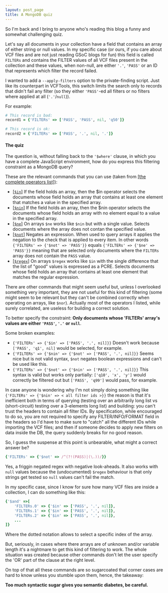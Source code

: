 ```yaml
---
layout: post_page
title: A MongoDB quiz
---
```


So I'm back and I bring to anyone who's reading this blog a funny and somewhat challenging quiz.

Let's say all documents in your collection have a field that contains an array of either string or null values. In my specific case (or ours, if you care about VCF files and are not just reading GSoC blogs for fun) this field is called `FILTERs` and contains the FILTER values of all VCF files present in the collection and these values, when non-null, are either `'.'`, `'PASS'` or an ID that represents which filter the record failed.

I wanted to add a `--apply-filters` option to the private-finding script. Just like its counterpart in VCFTools, this switch limits the search only to records that didn't fail any filter (so they either `'PASS'`-ed all filters or no filters where applied at all (`'.'`/`null`)).

For example:
```ruby
# This record is bad:
record1 = {'FILTERs' => ['PASS', 'PASS', nil, 'q50']}

# This record is ok:
record2 = {'FILTERs' => ['PASS', '.', nil, '.']}
```

#### The quiz ###
The question is, without falling back to the `'$where'` clause, in which you have a complete JavaScript environment, how do you express this filtering constraint as a MongoDB query?

These are the relevant commands that you can use (taken from [[the complete operators list]](http://docs.mongodb.org/manual/reference/operator/query/)):

* [[`$in`]](http://docs.mongodb.org/manual/reference/operator/query/in/#op._S_in)
	If the field holds an array, then the $in operator selects the documents whose field holds an array that contains at least one element that matches a value in the specified array.
* [[`$nin`]](http://docs.mongodb.org/manual/reference/operator/query/nin/#op._S_nin)
	If the field holds an array, then the $nin operator selects the documents whose field holds an array with no element equal to a value in the specified array.
* [[`$ne`]](http://docs.mongodb.org/manual/reference/operator/query/ne/#op._S_ne)
	On arrays `$ne` works like `$nin` but with a single value. Selects documents where the array does not contan the specified value.
* [[`$not`]](http://docs.mongodb.org/manual/reference/operator/query/not/)
	Negates an expression. When used to query arrays it applies the negation to the check that is applied to every item. In other words `{'FILTERs' => {'$not' => 'PASS'}}`  equals `{'FILTERs' => {'$ne' => 'PASS'}}` meaning that are selected only documents where the `FILTERs` array does not contain the `PASS` value.
* [[`$regex`]](http://docs.mongodb.org/manual/reference/operator/query/regex/#op._S_regex)
	On arrays `$regex` works like `$in` with the single difference that the list of "good" values is expressed as a PCRE. Selects documents whose field holds an array that contains at least one element that matches the regular expression.

There are other commands that might seem useful but, unless I overlooked something very important, they are not useful for this kind of filtering (some might seem to be relevant but they can't be combined correctly when operating on arrays, like `$nor`). Actually most of the operators I listed, while surely correlated, are useless for building a correct solution.

To better specify the constraint: **Only documents whose 'FILTERs' array's values are either `'PASS'`, `'.'` or `null`**.

Some broken examples: 

* `{'FILTERs' => {'$in' => ['PASS', '.', nil]}}`
	Doesn't work because `['PASS', 'q1', nil]` would be selected, for example.
* `{'FILTERs' => {'$nin' => {'$not' => ['PASS', '.', nil]}}`
	Seems nice but is not valid syntax, `$not` negates boolean expressions and can't be used like this.
* `{'FILTERs' => {'$not' => {'$nin' => ['PASS', '.', nil]}}`
	This syntax is valid but works only partially: `['q10', 'x', 'y']` would correctly be filtered out but `['PASS', 'q99']` would pass, for example.

In case anyone is wondering why I'm not simply doing something like `{'FILTERs' => {'$nin' => < all filter ids >}}` the reason is that it's inefficient both in terms of querying (testing over an arbitrarily long list vs (short-circuit) testing over a 3-elements long list) and building: you can't trust the headers to contain all filter IDs. By specification, while encouraged to do so, you are not required to specify any FILTER/INFO/FORMAT field in the headers so I'd have to make sure to "catch" all the different IDs while importing the VCF files; and then if someone decides to apply new filters on data inside the DB, the query suddenly breaks for no good reason.

So, I guess the suspense at this point is unbearable, what might a correct answer be?
```ruby
{'FILTERs' => {'$not' => /^(?!(PASS)|(\.))/}}
```
Yes, a friggin negated regex with negative look-aheads. It also works with `null` values because the (undocumented) `$regex` behaviour is that only strings get tested so `null` values can't fail the match.

In my specific case, since I know for sure how many VCF files are inside a collection, I can do something like this:
```ruby
{'$and' =>[
	'FILTERs.0' => {'$in' => ['PASS', '.', nil]},
	'FILTERs.1' => {'$in' => ['PASS', '.', nil]},
	'FILTERs.2' => {'$in' => ['PASS', '.', nil]},
	...
]}
```
Where the dotted notation allows to select a specific index of the array.

But, seriously, in cases where there arrays are of unknown and/or variable length it's a nightmare to get this kind of filtering to work. The whole situation was created because other commands don't let the user specify the 'OR' part of the clause at the right level.

On top of that all these commands are so sugarcoated that corner cases are hard to know unless you stumble upon them, hence, the takeaway:

**Too much syntactic sugar gives you semantic diabetes, be careful.**




